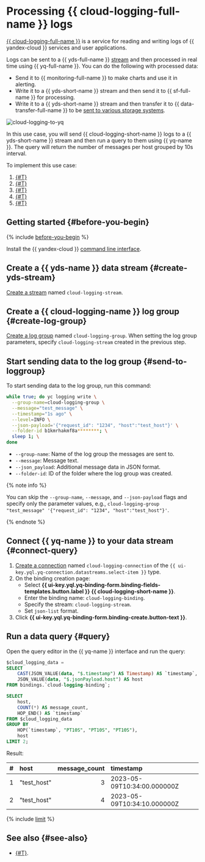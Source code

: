 # Processing {{ cloud-logging-full-name }} logs

[{{ cloud-logging-full-name }}](../../logging/index.yaml) is a service for reading and writing logs of {{ yandex-cloud }} services and user applications.

Logs can be sent to a {{ yds-full-name }} [stream](../../data-streams/concepts/glossary.md#stream-concepts) and then processed in real time using {{ yq-full-name }}. You can do the following with processed data:

* Send it to {{ monitoring-full-name }} to make charts and use it in alerting.
* Write it to a {{ yds-short-name }} stream and then send it to {{ sf-full-name }} for processing.
* Write it to a {{ yds-short-name }} stream and then transfer it to {{ data-transfer-full-name }} to be [sent to various storage systems](../../data-streams/tutorials/data-ingestion.md).

![cloud-logging-to-yq](../../_assets/query/cloud-logging.png)

In this use case, you will send {{ cloud-logging-short-name }} logs to a {{ yds-short-name }} stream and then run a query to them using {{ yq-name }}. The query will return the number of messages per host grouped by 10s interval.

To implement this use case:

1. [{#T}](#create-yds-stream)
1. [{#T}](#create-log-group)
1. [{#T}](#send-to-loggroup)
1. [{#T}](#connect-query)
1. [{#T}](#query)

## Getting started {#before-you-begin}

{% include [before-you-begin](../../_tutorials/_tutorials_includes/before-you-begin.md) %}

Install the {{ yandex-cloud }} [command line interface](../../cli/quickstart.md#install).

## Create a {{ yds-name }} data stream {#create-yds-stream}

[Create a stream](../../data-streams/operations/manage-streams.md#create-data-stream) named `cloud-logging-stream`.

## Create a {{ cloud-logging-name }} log group {#create-log-group}

[Create a log group](../../logging/operations/create-group.md) named `cloud-logging-group`. When setting the log group parameters, specify `cloud-logging-stream` created in the previous step.

## Start sending data to the log group {#send-to-loggroup}

To start sending data to the log group, run this command:

```bash
while true; do yc logging write \
  --group-name=cloud-logging-group \
  --message="test_message" \
  --timestamp="1s ago" \
  --level=INFO \
  --json-payload='{"request_id": "1234", "host":"test_host"}' \
  --folder-id b1kmrhakmf8a********; \
  sleep 1; \
done
```

* `--group-name`: Name of the log group the messages are sent to.
* `--message`: Message text.
* `--json_payload`: Additional message data in JSON format.
* `--folder-id`: ID of the folder where the log group was created.

{% note info %}

You can skip the `--group-name`, `--message`, and `--json-payload` flags and specify only the parameter values, e.g., `cloud-logging-group "test_message" '{"request_id": "1234", "host":"test_host"}'`.

{% endnote %}

## Connect {{ yq-name }} to your data stream {#connect-query}

1. [Create a connection](../operations/connection.md#create) named `cloud-logging-connection` of the `{{ ui-key.yql.yq-connection.datastreams.select-item }}` type.
1. On the binding creation page:
   * Select **{{ ui-key.yql.yq-binding-form.binding-fields-templates.button.label }} {{ cloud-logging-short-name }}**.
   * Enter the binding name: `cloud-logging-binding`.
   * Specify the stream: `cloud-logging-stream`.
   * Set `json-list` format.
1. Click **{{ ui-key.yql.yq-binding-form.binding-create.button-text }}**.

## Run a data query {#query}

Open the query editor in the {{ yq-name }} interface and run the query:

```sql
$cloud_logging_data =
SELECT
    CAST(JSON_VALUE(data, "$.timestamp") AS Timestamp) AS `timestamp`,
    JSON_VALUE(data, "$.jsonPayload.host") AS host
FROM bindings.`cloud-logging-binding`;

SELECT
    host,
    COUNT(*) AS message_count,
    HOP_END() AS `timestamp`
FROM $cloud_logging_data
GROUP BY
    HOP(`timestamp`, "PT10S", "PT10S", "PT10S"),
    host
LIMIT 2;
```

Result:

| # | host | message_count | timestamp |
| :--- | :--- | ---: | :--- |
| 1 | "test_host" | 3 | 2023-05-09T10:34:00.000000Z |
| 2 | "test_host" | 4 | 2023-05-09T10:34:10.000000Z |

{% include [limit](../_includes/select-limit.md) %}

## See also {#see-also}

* [{#T}](../sources-and-sinks/data-streams.md).
